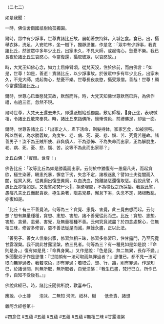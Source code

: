 （二七二）

如是我聞：

一時，佛住舍衛國祇樹給孤獨園。

爾時，眾中有少諍事，世尊責諸比丘故，晨朝著衣持鉢，入城乞食。食已，出，攝舉衣鉢，洗足，入安陀林，坐一樹下，獨靜思惟，作是念：「眾中有少諍事，我責諸比丘，然彼眾中多年少比丘，出家未久，不見大師，或起悔心，愁憂不樂。我已長夜於諸比丘生哀愍心，今當復還，攝取彼眾，以哀愍故。」

時，大梵王知佛心念，如力士屈伸臂頃，從梵天沒，住於佛前，而白佛言：「如是，世尊！如是，善逝！責諸比丘，以少諍事故。於彼眾中多有年少比丘，出家未久，不見大師，或起悔心，愁憂不樂。世尊長夜哀愍，攝受眾僧。善哉！世尊！願今當還攝諸比丘。」

爾時，世尊心已垂愍梵天故，默然而許。時，大梵天知佛世尊默然已許，為佛作禮，右遶三匝，忽然不現。

爾時世尊，大梵天王還去未久，即還祇樹給孤獨園。敷尼師檀，𣫍身正坐，表現微相，令諸比丘敢來奉見。時，諸比丘來詣佛所，懷慚愧色，前禮佛足，却坐一面。

爾時，世尊告諸比丘：「出家之人，卑下活命，剃髮持鉢，家家乞食，如被禁呪。所以然者，為求勝義故，為度生、老、病、死、憂、悲、惱、苦、究竟苦邊故。諸善男子！汝不為王賊所使、非負債人、不為恐怖、不為失命而出家，正為解脫生、老、病、死、憂、悲、惱、苦。汝等不為此而出家耶？」

比丘白佛：「實爾。世尊！」

佛告比丘：「汝等比丘為如是勝義而出家。云何於中猶復有一愚癡凡夫，而起貪欲，極生染著，瞋恚兇暴，懈怠下劣，失念不定，諸根迷亂？譬如士夫從闇而入闇，從冥入冥，從糞廁出復墮糞廁，以血洗血，捨離諸惡還復取惡。我說此譬，凡愚比丘亦復如是。又復譬如焚尸火𣕊，捐棄塜間，不為樵伐之所採拾。我說此譬，愚癡凡夫比丘而起貪欲，極生染著，瞋恚兇暴，懈怠下劣，失念不定，諸根散亂，亦復如是。

「比丘！有三不善覺法。何等為三？貪覺、恚覺、害覺，此三覺由想而起。云何想？想有無量種種，貪想、恚想、害想，諸不善覺從此而生。比丘！貪想、恚想、害想、貪覺、恚覺、害覺，及無量種種不善。云何究竟滅盡？於四念處繫心，住無相三昧，修習多修習，惡不善法從是而滅，無餘永盡，正以此法。

「善男子、善女人信樂出家，修習無相三昧，修習多修習已，住甘露門，乃至究竟甘露涅槃。我不說此甘露涅槃，依三見者。何等為三？有一種見如是如是說：『命則是身。』復有如是見：『命異身異。』又作是說：『色是我，無二無異，長存不變。』多聞聖弟子作是思惟：『世間頗有一法可取而無罪過者？』思惟已，都不見一法可取而無罪過者。我若取色，即有罪過；若取受、想、行、識，則有罪過。作是知已，於諸世間，則無所取，無所取者，自覺涅槃：『我生已盡，梵行已立，所作已作，自知不受後有。』」

佛說此經已。時，諸比丘聞佛所說，歡喜奉行。

應說、小土摶　　泡沫、二無知
河流、祇林、樹　　低舍責、諸想

雜阿含經卷第十




#四念住
#五蘊
#五蘊
#五蘊
#五蘊
#五蘊
#無相三昧
#甘露涅槃
